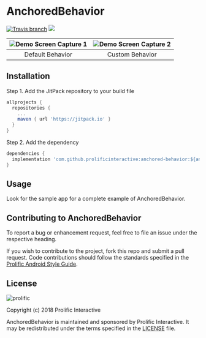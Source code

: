 # AnchoredBehavior
[![Travis branch](https://img.shields.io/travis/prolificinteractive/anchored-behavior/master.svg)](https://travis-ci.org/prolificinteractive/anchored-behavior) [![](https://jitpack.io/v/prolificinteractive/anchored-behavior.svg)](https://jitpack.io/#prolificinteractive/anchored-behavior)

![Demo Screen Capture 1](/arts/demo1.gif) | ![Demo Screen Capture 2](/arts/demo2.gif) 
:---:|:---:
Default Behavior | Custom Behavior

## Installation

Step 1. Add the JitPack repository to your build file

```groovy
allprojects {
  repositories {
    ...
    maven { url 'https://jitpack.io' }
  }
}
```

Step 2. Add the dependency

```groovy
dependencies {
  implementation 'com.github.prolificinteractive:anchored-behavior:${anchoredBehaviorVersion}'
}
```

## Usage

Look for the sample app for a complete example of AnchoredBehavior.

## Contributing to AnchoredBehavior

To report a bug or enhancement request, feel free to file an issue under the respective heading.

If you wish to contribute to the project, fork this repo and submit a pull request. Code contributions should follow the standards specified in the [Prolific Android Style Guide](https://github.com/prolificinteractive/android-code-styles).

## License

![prolific](https://s3.amazonaws.com/prolificsitestaging/logos/Prolific_Logo_Full_Color.png)

Copyright (c) 2018 Prolific Interactive

AnchoredBehavior is maintained and sponsored by Prolific Interactive. It may be redistributed under the terms specified in the [LICENSE] file.

[LICENSE]: ./LICENSE
